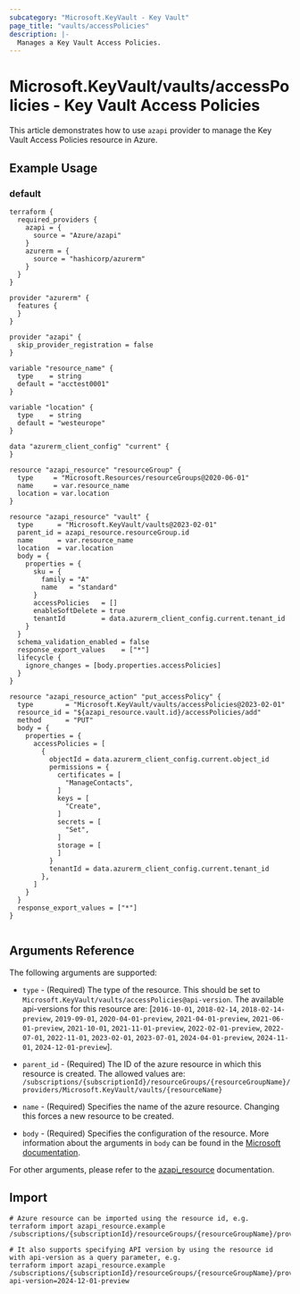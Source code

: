 ```yaml
---
subcategory: "Microsoft.KeyVault - Key Vault"
page_title: "vaults/accessPolicies"
description: |-
  Manages a Key Vault Access Policies.
---
```


# Microsoft.KeyVault/vaults/accessPolicies - Key Vault Access Policies

This article demonstrates how to use `azapi` provider to manage the Key Vault Access Policies resource in Azure.

## Example Usage

### default

```hcl
terraform {
  required_providers {
    azapi = {
      source = "Azure/azapi"
    }
    azurerm = {
      source = "hashicorp/azurerm"
    }
  }
}

provider "azurerm" {
  features {
  }
}

provider "azapi" {
  skip_provider_registration = false
}

variable "resource_name" {
  type    = string
  default = "acctest0001"
}

variable "location" {
  type    = string
  default = "westeurope"
}

data "azurerm_client_config" "current" {
}

resource "azapi_resource" "resourceGroup" {
  type     = "Microsoft.Resources/resourceGroups@2020-06-01"
  name     = var.resource_name
  location = var.location
}

resource "azapi_resource" "vault" {
  type      = "Microsoft.KeyVault/vaults@2023-02-01"
  parent_id = azapi_resource.resourceGroup.id
  name      = var.resource_name
  location  = var.location
  body = {
    properties = {
      sku = {
        family = "A"
        name   = "standard"
      }
      accessPolicies   = []
      enableSoftDelete = true
      tenantId         = data.azurerm_client_config.current.tenant_id
    }
  }
  schema_validation_enabled = false
  response_export_values    = ["*"]
  lifecycle {
    ignore_changes = [body.properties.accessPolicies]
  }
}

resource "azapi_resource_action" "put_accessPolicy" {
  type        = "Microsoft.KeyVault/vaults/accessPolicies@2023-02-01"
  resource_id = "${azapi_resource.vault.id}/accessPolicies/add"
  method      = "PUT"
  body = {
    properties = {
      accessPolicies = [
        {
          objectId = data.azurerm_client_config.current.object_id
          permissions = {
            certificates = [
              "ManageContacts",
            ]
            keys = [
              "Create",
            ]
            secrets = [
              "Set",
            ]
            storage = [
            ]
          }
          tenantId = data.azurerm_client_config.current.tenant_id
        },
      ]
    }
  }
  response_export_values = ["*"]
}


```



## Arguments Reference

The following arguments are supported:

* `type` - (Required) The type of the resource. This should be set to `Microsoft.KeyVault/vaults/accessPolicies@api-version`. The available api-versions for this resource are: [`2016-10-01`, `2018-02-14`, `2018-02-14-preview`, `2019-09-01`, `2020-04-01-preview`, `2021-04-01-preview`, `2021-06-01-preview`, `2021-10-01`, `2021-11-01-preview`, `2022-02-01-preview`, `2022-07-01`, `2022-11-01`, `2023-02-01`, `2023-07-01`, `2024-04-01-preview`, `2024-11-01`, `2024-12-01-preview`].

* `parent_id` - (Required) The ID of the azure resource in which this resource is created. The allowed values are:  
  `/subscriptions/{subscriptionId}/resourceGroups/{resourceGroupName}/providers/Microsoft.KeyVault/vaults/{resourceName}`

* `name` - (Required) Specifies the name of the azure resource. Changing this forces a new resource to be created.

* `body` - (Required) Specifies the configuration of the resource. More information about the arguments in `body` can be found in the [Microsoft documentation](https://learn.microsoft.com/en-us/azure/templates/Microsoft.KeyVault/vaults/accessPolicies?pivots=deployment-language-terraform).

For other arguments, please refer to the [azapi_resource](https://registry.terraform.io/providers/Azure/azapi/latest/docs/resources/resource) documentation.

## Import

 ```shell
 # Azure resource can be imported using the resource id, e.g.
 terraform import azapi_resource.example /subscriptions/{subscriptionId}/resourceGroups/{resourceGroupName}/providers/Microsoft.KeyVault/vaults/{resourceName}/accessPolicies/{resourceName}
 
 # It also supports specifying API version by using the resource id with api-version as a query parameter, e.g.
 terraform import azapi_resource.example /subscriptions/{subscriptionId}/resourceGroups/{resourceGroupName}/providers/Microsoft.KeyVault/vaults/{resourceName}/accessPolicies/{resourceName}?api-version=2024-12-01-preview
 ```
